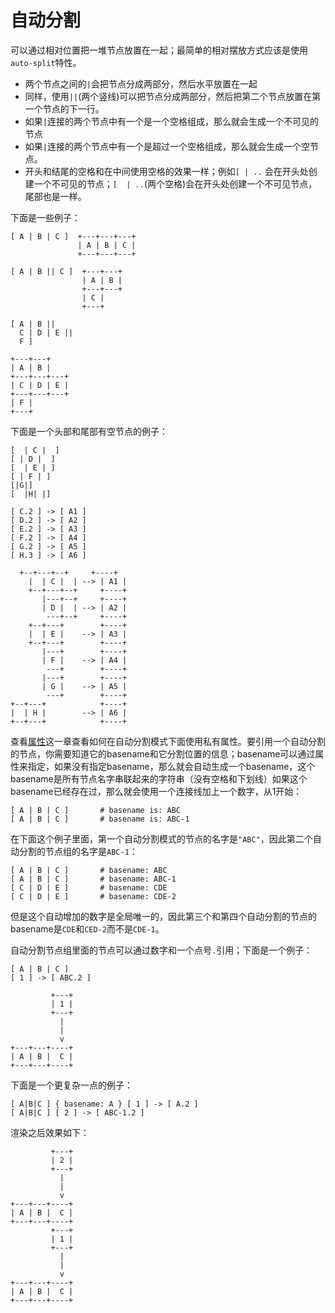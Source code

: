 # 自动分割

可以通过相对位置把一堆节点放置在一起；最简单的相对摆放方式应该是使用`auto-split`特性。

- 两个节点之间的`|`会把节点分成两部分，然后水平放置在一起
- 同样，使用`||`(两个竖线)可以把节点分成两部分，然后把第二个节点放置在第一个节点的下一行。
- 如果`|`连接的两个节点中有一个是一个空格组成，那么就会生成一个不可见的节点
- 如果`|`连接的两个节点中有一个是超过一个空格组成，那么就会生成一个空节点。
- 开头和结尾的空格和在中间使用空格的效果一样；例如`[ | ..` 会在开头处创建一个不可见的节点；`[  | ..`(两个空格)会在开头处创建一个不可见节点，尾部也是一样。

下面是一些例子：

```
[ A | B | C ]  +---+---+---+
               | A | B | C |
               +---+---+---+
```

```
[ A | B || C ]	+---+---+
				| A | B |
				+---+---+
				| C |
				+---+
```

```
[ A | B ||
  C | D | E ||
  F ]

+---+---+
| A | B |
+---+---+---+
| C | D | E |
+---+---+---+
| F |
+---+
```

下面是一个头部和尾部有空节点的例子：

```
[  | C |  ]
[ | D |  ]
[  | E | ]
[ | F | ]
[|G|]
[  |H| |]

[ C.2 ] -> [ A1 ]
[ D.2 ] -> [ A2 ]
[ E.2 ] -> [ A3 ]
[ F.2 ] -> [ A4 ]
[ G.2 ] -> [ A5 ]
[ H.3 ] -> [ A6 ]

  +--+---+--+     +----+
    |  | C |  | --> | A1 |
    +--+---+--+     +----+
       |---+--+     +----+
       | D |  | --> | A2 |
        ---+--+     +----+
    +--+---+        +----+
    |  | E |    --> | A3 |
    +--+---+        +----+
       |---+        +----+
       | F |    --> | A4 |
        ---+        +----+
       |---+        +----+
       | G |    --> | A5 |
        ---+        +----+
+--+---+            +----+
|  | H |        --> | A6 |
+--+---+            +----+
```

查看[属性](attributes/README.md)这一章查看如何在自动分割模式下面使用私有属性。要引用一个自动分割的节点，你需要知道它的basename和它分割位置的信息；basename可以通过属性来指定，如果没有指定basename，那么就会自动生成一个basename，这个basename是所有节点名字串联起来的字符串（没有空格和下划线）如果这个basename已经存在过，那么就会使用一个连接线加上一个数字，从1开始：

```
[ A | B | C ]		# basename is: ABC
[ A | B | C ]		# basename is: ABC-1
```

在下面这个例子里面，第一个自动分割模式的节点的名字是`"ABC"`，因此第二个自动分割的节点组的名字是`ABC-1`：

```
[ A | B | C ]		# basename: ABC
[ A | B | C ]		# basename: ABC-1
[ C | D | E ]		# basename: CDE
[ C | D | E ]		# basename: CDE-2
```

但是这个自动增加的数字是全局唯一的，因此第三个和第四个自动分割的节点的basename是`CDE`和`CED-2`而不是`CDE-1`。

自动分割节点组里面的节点可以通过数字和一个点号`.`引用；下面是一个例子：

```
[ A | B | C ]
[ 1 ] -> [ ABC.2 ]

         +---+
         | 1 |
         +---+
           |
           |
           v
+---+---+----+
| A | B |  C |
+---+---+----+
```

下面是一个更复杂一点的例子：

```
[ A|B|C ] { basename: A } [ 1 ] -> [ A.2 ]
[ A|B|C ] [ 2 ] -> [ ABC-1.2 ]
```

渲染之后效果如下：

```
         +---+
         | 2 |
         +---+
           |
           |
           v
+---+---+----+
| A | B |  C |
+---+---+----+
         +---+
         | 1 |
         +---+
           |
           |
           v
+---+---+----+
| A | B |  C |
+---+---+----+
```


